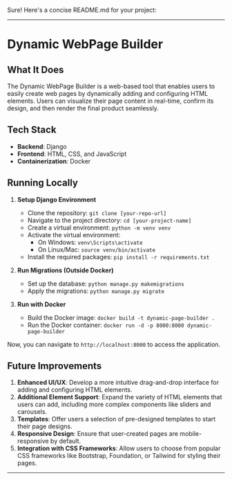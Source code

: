 Sure! Here's a concise README.md for your project:

---

# Dynamic WebPage Builder

## What It Does
The Dynamic WebPage Builder is a web-based tool that enables users to easily create web pages by dynamically adding and configuring HTML elements. Users can visualize their page content in real-time, confirm its design, and then render the final product seamlessly.

## Tech Stack
- **Backend**: Django
- **Frontend**: HTML, CSS, and JavaScript
- **Containerization**: Docker

## Running Locally
1. **Setup Django Environment**
   - Clone the repository: `git clone [your-repo-url]`
   - Navigate to the project directory: `cd [your-project-name]`
   - Create a virtual environment: `python -m venv venv`
   - Activate the virtual environment: 
     - On Windows: `venv\Scripts\activate`
     - On Linux/Mac: `source venv/bin/activate`
   - Install the required packages: `pip install -r requirements.txt`

2. **Run Migrations (Outside Docker)**
   - Set up the database: `python manage.py makemigrations`
   - Apply the migrations: `python manage.py migrate`

3. **Run with Docker**
   - Build the Docker image: `docker build -t dynamic-page-builder .`
   - Run the Docker container: `docker run -d -p 8000:8000 dynamic-page-builder`

Now, you can navigate to `http://localhost:8000` to access the application.

## Future Improvements
1. **Enhanced UI/UX**: Develop a more intuitive drag-and-drop interface for adding and configuring HTML elements.
2. **Additional Element Support**: Expand the variety of HTML elements that users can add, including more complex components like sliders and carousels.
3. **Templates**: Offer users a selection of pre-designed templates to start their page designs.
4. **Responsive Design**: Ensure that user-created pages are mobile-responsive by default.
5. **Integration with CSS Frameworks**: Allow users to choose from popular CSS frameworks like Bootstrap, Foundation, or Tailwind for styling their pages.

---
